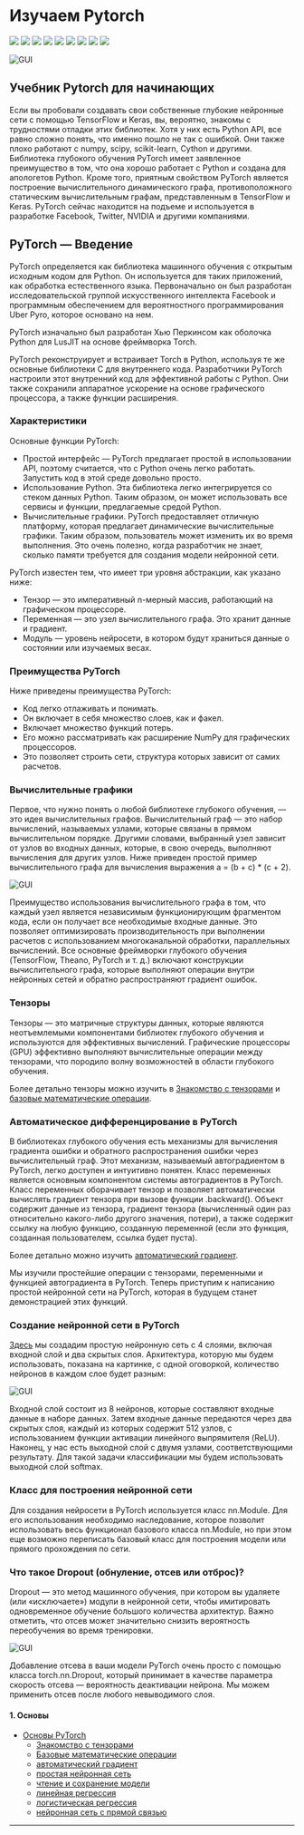 # Изучаем Pytorch
<p>
  <img  src="https://img.shields.io/github/stars/BEPb/pytorch_tutorial" />
  <img src="https://img.shields.io/github/contributors/BEPb/pytorch_tutorial" />
  <img src="https://img.shields.io/github/last-commit/BEPb/pytorch_tutorial" />
  <img src="https://visitor-badge.laobi.icu/badge?page_id=BEPb.pytorch_tutorial" />
  <img src="https://img.shields.io/github/languages/count/BEPb/pytorch_tutorial" />
  <img src="https://img.shields.io/github/languages/top/BEPb/pytorch_tutorial" />

  <img src="https://img.shields.io/badge/license-MIT-blue.svg?color=f64152" />
  <img  src="https://img.shields.io/github/issues/BEPb/pytorch_tutorial" />
  <img  src="https://img.shields.io/github/issues-pr/BEPb/pytorch_tutorial" />
</p>


![GUI](../img/pytorch.png)


## Учебник Pytorch для начинающих
Если вы пробовали создавать свои собственные глубокие нейронные сети с помощью TensorFlow и Keras, вы, вероятно, 
знакомы с трудностями отладки этих библиотек. Хотя у них есть Python API, все равно сложно понять, что именно пошло 
не так с ошибкой. Они также плохо работают с numpy, scipy, scikit-learn, Cython и другими. Библиотека глубокого 
обучения PyTorch имеет заявленное преимущество в том, что она хорошо работает с Python и создана для апологетов 
Python. Кроме того, приятным свойством PyTorch является построение вычислительного динамического графа, 
противоположного статическим вычислительным графам, представленным в TensorFlow и Keras. PyTorch сейчас находится на 
подъеме и используется в разработке Facebook, Twitter, NVIDIA и другими компаниями.      

## PyTorch — Введение
PyTorch определяется как библиотека машинного обучения с открытым исходным кодом для Python. Он используется для 
таких приложений, как обработка естественного языка. Первоначально он был разработан исследовательской группой 
искусственного интеллекта Facebook и программным обеспечением для вероятностного программирования Uber Pyro, которое 
основано на нем.   

PyTorch изначально был разработан Хью Перкинсом как оболочка Python для LusJIT на основе фреймворка Torch.

PyTorch реконструирует и встраивает Torch в Python, используя те же основные библиотеки C для внутреннего кода. 
Разработчики PyTorch настроили этот внутренний код для эффективной работы с Python. Они также сохранили аппаратное 
ускорение на основе графического процессора, а также функции расширения.   


### Характеристики
Основные функции PyTorch:
- Простой интерфейс — PyTorch предлагает простой в использовании API, поэтому считается, что с Python очень легко 
работать. Запустить код в этой среде довольно просто.
- Использование Python. Эта библиотека легко интегрируется со стеком данных Python. Таким образом, он может 
   использовать все сервисы и функции, предлагаемые средой Python.
- Вычислительные графики. PyTorch предоставляет отличную платформу, которая предлагает динамические вычислительные 
 графики. Таким образом, пользователь может изменить их во время выполнения. Это очень полезно, когда разработчик 
  не знает, сколько памяти требуется для создания модели нейронной сети.

PyTorch известен тем, что имеет три уровня абстракции, как указано ниже:
- Тензор — это императивный n-мерный массив, работающий на графическом процессоре.
- Переменная — это узел вычислительного графа. Это хранит данные и градиент.
- Модуль — уровень нейросети, в котором будут храниться данные о состоянии или изучаемых весах.

### Преимущества PyTorch
Ниже приведены преимущества PyTorch:

- Код легко отлаживать и понимать.
- Он включает в себя множество слоев, как и факел.
- Включает множество функций потерь.
- Его можно рассматривать как расширение NumPy для графических процессоров.
- Это позволяет строить сети, структура которых зависит от самих расчетов.


### Вычислительные графики
Первое, что нужно понять о любой библиотеке глубокого обучения, — это идея вычислительных графов. Вычислительный 
граф — это набор вычислений, называемых узлами, которые связаны в прямом вычислительном порядке. Другими словами, 
выбранный узел зависит от узлов во входных данных, которые, в свою очередь, выполняют вычисления для других узлов. 
Ниже приведен простой пример вычислительного графа для вычисления выражения a = (b + c) * (c + 2). 

![GUI](../img/1.png)

Преимущество использования вычислительного графа в том, что каждый узел является независимым функционирующим 
фрагментом кода, если он получает все необходимые входные данные. Это позволяет оптимизировать производительность 
при выполнении расчетов с использованием многоканальной обработки, параллельных вычислений. Все основные фреймворки 
глубокого обучения (TensorFlow, Theano, PyTorch и т. д.) включают конструкции вычислительного графа, которые 
выполняют операции внутри нейронных сетей и обратно распространяют градиент ошибок. 

### Тензоры
Тензоры — это матричные структуры данных, которые являются неотъемлемыми компонентами библиотек глубокого обучения и 
используются для эффективных вычислений. Графические процессоры (GPU) эффективно выполняют вычислительные операции 
между тензорами, что породило волну возможностей в области глубокого обучения. 

Более детально тензоры можно изучить в [Знакомство с тензорами](https://github.com/BEPb/pytorch_tutorial/01_основы/01_tensor.py) и 
[базовые математические операции](https://github.com/BEPb/pytorch_tutorial/01_основы/02_BasicMath.py).


### Автоматическое дифференцирование в PyTorch
В библиотеках глубокого обучения есть механизмы для вычисления градиента ошибки и обратного распространения ошибки 
через вычислительный граф. Этот механизм, называемый автоградиентом в PyTorch, легко доступен и интуитивно понятен. 
Класс переменных является основным компонентом системы автоградиентов в PyTorch. Класс переменных оборачивает тензор 
и позволяет автоматически вычислять градиент тензора при вызове функции .backward(). Объект содержит данные из 
тензора, градиент тензора (вычисленный один раз относительно какого-либо другого значения, потери), а также содержит 
ссылку на любую функцию, созданную переменной (если это функция, созданная пользователем, ссылка будет пуста). 

Более детально можно изучить [автоматический градиент](https://github.com/BEPb/pytorch_tutorial/01_основы/03_gradient.py).

Мы изучили простейшие операции с тензорами, переменными и функцией автоградиента в PyTorch. Теперь приступим к 
написанию простой нейронной сети на PyTorch, которая в будущем станет демонстрацией этих функций.

### Создание нейронной сети в PyTorch
[Здесь](https://github.com/BEPb/pytorch_tutorial/01_основы/04_simple_neural_network.py) мы создадим простую нейронную сеть с 4 слоями, включая входной слой и два скрытых слоя. Архитектура, которую 
мы будем использовать, показана на картинке, с одной оговоркой, количество нейронов в каждом слое будет разным:

![GUI](../img/2.jpeg)

Входной слой состоит из 8 нейронов, которые составляют входные данные в наборе данных. Затем входные данные 
передаются через два скрытых слоя, каждый из которых содержит 512 узлов, с использованием функции активации 
линейного выпрямителя (ReLU). Наконец, у нас есть выходной слой с двумя узлами, соответствующими результату.  Для 
такой задачи классификации мы будем использовать выходной слой softmax.   

### Класс для построения нейронной сети
Для создания нейросети в PyTorch используется класс nn.Module. Для его использования необходимо наследование, 
которое позволит использовать весь функционал базового класса nn.Module, но при этом еще возможно переписать базовый 
класс для построения модели или прямого прохождения по сети. 

### Что такое Dropout (обнуление, отсев или отброс)?
Dropout — это метод машинного обучения, при котором вы удаляете (или «исключаете») модули в нейронной сети, чтобы 
имитировать одновременное обучение большого количества архитектур. Важно отметить, что отсев может значительно 
снизить вероятность переобучения во время тренировки.  

![GUI](../img/3.gif)

Добавление отсева в ваши модели PyTorch очень просто с помощью класса torch.nn.Dropout, который принимает в качестве 
параметра скорость отсева — вероятность деактивации нейрона. Мы можем применить отсев после любого невыводимого слоя.  

#### 1. Основы
* [Основы PyTorch](https://github.com/BEPb/pytorch_tutorial/01_основы/README.py)
    - [Знакомство с тензорами](https://github.com/BEPb/pytorch_tutorial/blob/master/01_%D0%BE%D1%81%D0%BD%D0%BE%D0%B2%D1%8B/01_tensor.py)
    - [Базовые математические операции](https://github.com/BEPb/pytorch_tutorial/blob/master/01_%D0%BE%D1%81%D0%BD%D0%BE%D0%B2%D1%8B/02_BasicMath.py)
    - [автоматический градиент](https://github.com/BEPb/pytorch_tutorial/blob/master/01_%D0%BE%D1%81%D0%BD%D0%BE%D0%B2%D1%8B/03_gradient.py)
    - [простая нейронная сеть](https://github.com/BEPb/pytorch_tutorial/blob/master/01_%D0%BE%D1%81%D0%BD%D0%BE%D0%B2%D1%8B/04_simple_neural_network.py)
    - [чтение и сохранение модели](https://github.com/BEPb/pytorch_tutorial/blob/master/01_%D0%BE%D1%81%D0%BD%D0%BE%D0%B2%D1%8B/05_model.py)
    - [линейная регрессия](https://github.com/BEPb/pytorch_tutorial/blob/master/01_%D0%BE%D1%81%D0%BD%D0%BE%D0%B2%D1%8B/06_linear.py)
    - [логистическая регрессия](https://github.com/BEPb/pytorch_tutorial/blob/master/01_%D0%BE%D1%81%D0%BD%D0%BE%D0%B2%D1%8B/07_logistic.py)
    - [нейронная сеть с прямой связью](https://github.com/BEPb/pytorch_tutorial/blob/master/01_%D0%BE%D1%81%D0%BD%D0%BE%D0%B2%D1%8B/08_feedforward.py)
  
____

